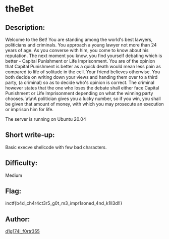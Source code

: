 # theBet

## Description:
Welcome to the Bet! You are standing among the world's best lawyers, politicians and criminals. 
You approach a young lawyer not more than 24 years of age. As you converse with him, you come to know about his reputation. The next moment you know, you find yourself debating which is better - Capital Punishment or Life Imprisonment.
You are of the opinion that Capital Punishment is better as a quick death would mean less pain as compared to life of solitude in the cell. Your friend believes otherwise.
You both decide on writing down your views and handing them over to a third party, (a criminal) so as to decide who's opinion is correct.
The criminal however states that the one who loses the debate shall either face Capital Punishment or Life Imprisonment depending on what the winning party chooses. \n\nA politician gives you a lucky number, so if you win, you shall be given that amount of money, with which you may prosecute an execution or imprison him for life.

The server is running on Ubuntu 20.04

## Short write-up:
Basic execve shellcode with few bad characters.

## Difficulty:
Medium

## Flag:
inctf{b4d_ch4r4ct3r5_g0t_m3_impr1soned_4nd_k1ll3d!!}

## Author: 
[d1g174l_f0rtr355](https://twitter.com/BhaskaraShravya)
